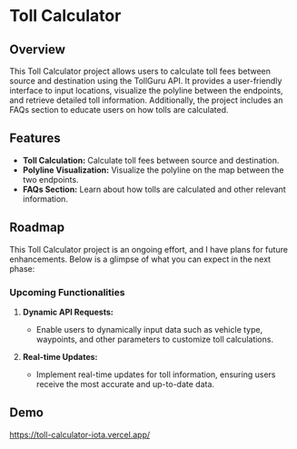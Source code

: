 # Toll Calculator

## Overview

This Toll Calculator project allows users to calculate toll fees between source and destination using the TollGuru API. It provides a user-friendly interface to input locations, visualize the polyline between the endpoints, and retrieve detailed toll information. Additionally, the project includes an FAQs section to educate users on how tolls are calculated.

## Features

- **Toll Calculation:** Calculate toll fees between source and destination.
- **Polyline Visualization:** Visualize the polyline on the map between the two endpoints.
- **FAQs Section:** Learn about how tolls are calculated and other relevant information.
  
## Roadmap

This Toll Calculator project is an ongoing effort, and I have plans for future enhancements. Below is a glimpse of what you can expect in the next phase:

### Upcoming Functionalities

1. **Dynamic API Requests:**
   - Enable users to dynamically input data such as vehicle type, waypoints, and other parameters to customize toll calculations.

2. **Real-time Updates:**
   - Implement real-time updates for toll information, ensuring users receive the most accurate and up-to-date data.


## Demo

https://toll-calculator-iota.vercel.app/

